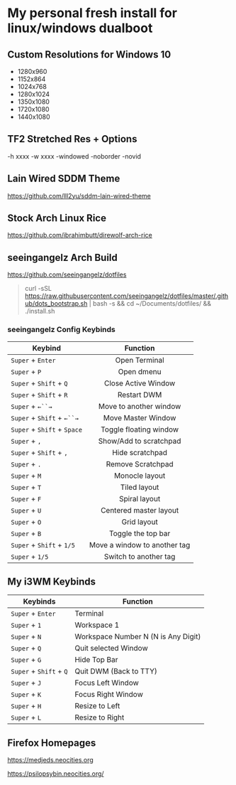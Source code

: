 # My personal fresh install for linux/windows dualboot

## Custom Resolutions for Windows 10
- 1280x960
- 1152x864
- 1024x768
- 1280x1024
- 1350x1080
- 1720x1080
- 1440x1080

## TF2 Stretched Res + Options
-h xxxx -w xxxx -windowed -noborder -novid

## Lain Wired SDDM Theme
https://github.com/lll2yu/sddm-lain-wired-theme

## Stock Arch Linux Rice
https://github.com/ibrahimbutt/direwolf-arch-rice

## seeingangelz Arch Build
https://github.com/seeingangelz/dotfiles
> curl -sSL https://raw.githubusercontent.com/seeingangelz/dotfiles/master/.github/dots_bootstrap.sh | bash -s && cd ~/Documents/dotfiles/ && ./install.sh

### seeingangelz Config Keybinds
| Keybind       | Function      |
| ------------- |:-------------:|
| `Super` + `Enter`      | Open Terminal |
| `Super` + `P`      | Open dmenu      |
| `Super` + `Shift` + `Q` | Close Active Window      |
| `Super` + `Shift` + `R` | Restart DWM |
| `Super` + `←``→` | Move to another window |
| `Super` + `Shift` + `←``→` | Move Master Window |
| `Super` + `Shift` + `Space` | Toggle floating window |
| `Super` + `,` | Show/Add to scratchpad |
| `Super` + `Shift` + `,` | Hide scratchpad |
| `Super` + `.` | Remove Scratchpad |
| `Super` + `M` | Monocle layout |
| `Super` + `T` | Tiled layout |
| `Super` + `F` | Spiral layout |
| `Super` + `U` | Centered master layout |
| `Super` + `O` | Grid layout |
| `Super` + `B` | Toggle the top bar |
| `Super` + `Shift` + `1/5` | Move a window to another tag |
| `Super` + `1/5` | Switch to another tag |

## My i3WM Keybinds
| Keybinds | Function |
|----------|----------|
| `Super` + `Enter` | Terminal |
| `Super` + `1` | Workspace 1 |
| `Super` + `N` | Workspace Number N (N is Any Digit) |
| `Super` + `Q` | Quit selected Window |
| `Super` + `G` | Hide Top Bar |
| `Super` + `Shift` + `Q` | Quit DWM (Back to TTY) |
| `Super` + `J` | Focus Left Window |
| `Super` + `K` | Focus Right Window |
| `Super` + `H` | Resize to Left |
| `Super` + `L` | Resize to Right |

## Firefox Homepages
https://medjeds.neocities.org

https://psilopsybin.neocities.org/

